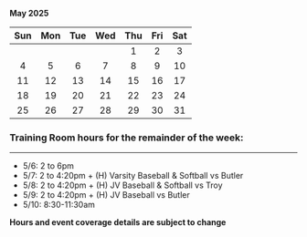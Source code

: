 **May 2025**

|Sun|Mon|Tue|Wed|Thu|Fri|Sat|
|:---:|:---:|:---:|:---:|:---:|:---:|:---:|
|   |   |   |   |1  |2  |3  |
|4  |5  |6  |7  |8  |9  |10 |
|11 |12 |13 |14 |15 |16 |17 |
|18 |19 |20 |21 |22 |23 |24 |
|25 |26 |27 |28 |29 |30 |31 |


### Training Room hours for the remainder of the week:
---
* 5/6: 2 to 6pm
* 5/7: 2 to 4:20pm + (H) Varsity Baseball & Softball vs Butler
* 5/8: 2 to 4:20pm + (H) JV Baseball & Softball vs Troy
* 5/9: 2 to 4:20pm + (H) JV Baseball vs Butler
* 5/10: 8:30-11:30am

**Hours and event coverage details are subject to change**
